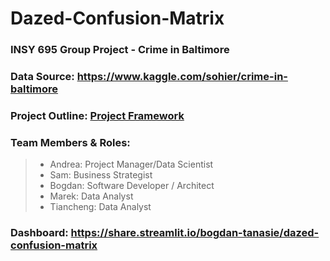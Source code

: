 # **Dazed-Confusion-Matrix**
### INSY 695 Group Project - Crime in Baltimore
### Data Source: https://www.kaggle.com/sohier/crime-in-baltimore 
### Project Outline: [Project Framework](https://github.com/McGill-MMA-EnterpriseAnalytics/Dazed-Confusion-Matrix/tree/master/Project_Framework)
### Team Members & Roles: 
 > * Andrea: Project Manager/Data Scientist
 > * Sam: Business Strategist
 > * Bogdan: Software Developer / Architect
 > * Marek: Data Analyst
 > * Tiancheng: Data Analyst
### Dashboard: https://share.streamlit.io/bogdan-tanasie/dazed-confusion-matrix